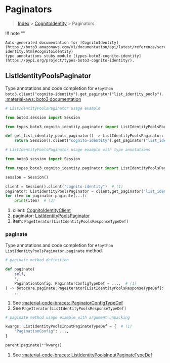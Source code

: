 # Paginators

> [Index](../README.md) > [CognitoIdentity](./README.md) > Paginators

!!! note ""

    Auto-generated documentation for [CognitoIdentity](https://boto3.amazonaws.com/v1/documentation/api/latest/reference/services/cognito-identity.html#cognitoidentity)
    type annotations stubs module [types-boto3-cognito-identity](https://pypi.org/project/types-boto3-cognito-identity/).

## ListIdentityPoolsPaginator

Type annotations and code completion for `#!python boto3.client("cognito-identity").get_paginator("list_identity_pools")`.
[:material-aws: boto3 documentation](https://boto3.amazonaws.com/v1/documentation/api/latest/reference/services/cognito-identity/paginator/ListIdentityPools.html#CognitoIdentity.Paginator.ListIdentityPools)

```python
# ListIdentityPoolsPaginator usage example

from boto3.session import Session

from types_boto3_cognito_identity.paginator import ListIdentityPoolsPaginator

def get_list_identity_pools_paginator() -> ListIdentityPoolsPaginator:
    return Session().client("cognito-identity").get_paginator("list_identity_pools")
```

```python
# ListIdentityPoolsPaginator usage example with type annotations

from boto3.session import Session

from types_boto3_cognito_identity.paginator import ListIdentityPoolsPaginator

session = Session()

client = Session().client("cognito-identity")  # (1)
paginator: ListIdentityPoolsPaginator = client.get_paginator("list_identity_pools")  # (2)
for item in paginator.paginate(...):
    print(item)  # (3)
```

1. client: [CognitoIdentityClient](./client.md)
2. paginator: [ListIdentityPoolsPaginator](./paginators.md#listidentitypoolspaginator)
3. item: `PageIterator[ListIdentityPoolsResponseTypeDef]`


### paginate

Type annotations and code completion for `#!python ListIdentityPoolsPaginator.paginate` method.

```python
# paginate method definition

def paginate(
    self,
    *,
    PaginationConfig: PaginatorConfigTypeDef = ...,  # (1)
) -> botocore.paginate.PageIterator[ListIdentityPoolsResponseTypeDef]:  # (2)
    ...
```

1. See [:material-code-braces: PaginatorConfigTypeDef](./type_defs.md#paginatorconfigtypedef)
2. See `PageIterator[ListIdentityPoolsResponseTypeDef]`


```python
# paginate method usage example with argument unpacking

kwargs: ListIdentityPoolsInputPaginateTypeDef = {  # (1)
    "PaginationConfig": ...,
}

parent.paginate(**kwargs)
```

1. See [:material-code-braces: ListIdentityPoolsInputPaginateTypeDef](./type_defs.md#listidentitypoolsinputpaginatetypedef)
